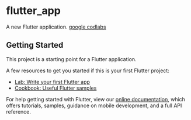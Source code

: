 # flutter_app

A new Flutter application. [google codlabs](https://codelabs.developers.google.com/codelabs/first-flutter-app-pt1/index.html?index=..%2F..index#6)

## Getting Started

This project is a starting point for a Flutter application.

A few resources to get you started if this is your first Flutter project:

- [Lab: Write your first Flutter app](https://flutter.dev/docs/get-started/codelab)
- [Cookbook: Useful Flutter samples](https://flutter.dev/docs/cookbook)

For help getting started with Flutter, view our
[online documentation](https://flutter.dev/docs), which offers tutorials,
samples, guidance on mobile development, and a full API reference.
